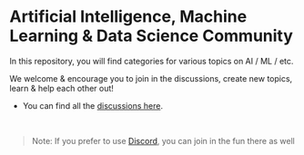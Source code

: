 # Artificial Intelligence, Machine Learning & Data Science Community

In this repository, you will find categories for various topics on AI / ML / etc.

We welcome & encourage you to join in the discussions, create new topics, learn & help each other out!

- You can find all the [discussions here](https://github.com/serp-ai/community/discussions).

<br>

> Note: If you prefer to use [Discord](https://serp.ly/discord), you can join in the fun there as well
